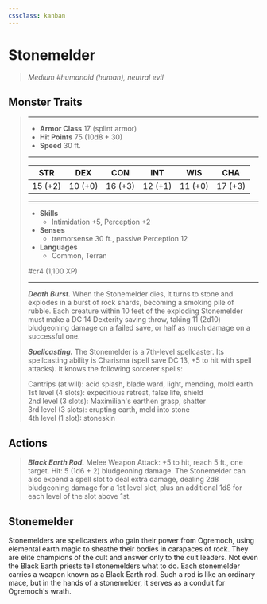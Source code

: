 ```yaml
---
cssclass: kanban
---
```


# Stonemelder
>*Medium #humanoid (human), neutral evil*
## Monster Traits
>___
>- **Armor Class** 17 (splint armor)
>- **Hit Points** 75 (10d8 + 30)
>- **Speed** 30 ft.
>___
>|STR|DEX|CON|INT|WIS|CHA|
>|:---:|:---:|:---:|:---:|:---:|:---:|
>|15 (+2)|10 (+0)|16 (+3)|12 (+1)|11 (+0)|17 (+3)|
>___
>- **Skills**
>	 - Intimidation +5, Perception +2
>- **Senses**
>	 - tremorsense 30 ft., passive Perception 12
>- **Languages**
>	 - Common, Terran
>
> #cr4 (1,100 XP)
>___
>***Death Burst.*** When the Stonemelder dies, it turns to stone and explodes in a burst of rock shards, becoming a smoking pile of rubble. Each creature within 10 feet of the exploding Stonemelder must make a DC 14 Dexterity saving throw, taking 11 (2d10) bludgeoning damage on a failed save, or half as much damage on a successful one.  
>
>***Spellcasting.*** The Stonemelder is a 7th-level spellcaster. Its spellcasting ability is Charisma (spell save DC 13, +5 to hit with spell attacks). It knows the following sorcerer spells:  
>
>Cantrips (at will): acid splash, blade ward, light, mending, mold earth  
>1st level (4 slots): expeditious retreat, false life, shield  
>2nd level (3 slots): Maximilian's earthen grasp, shatter  
>3rd level (3 slots): erupting earth, meld into stone  
>4th level (1 slot): stoneskin  
>
## Actions
>***Black Earth Rod.*** Melee Weapon Attack: +5 to hit, reach 5 ft., one target. Hit: 5 (1d6 + 2) bludgeoning damage. The Stonemelder can also expend a spell slot to deal extra damage, dealing 2d8 bludgeoning damage for a 1st level slot, plus an additional 1d8 for each level of the slot above 1st.
## Stonemelder
Stonemelders are spellcasters who gain their power from Ogremoch, using elemental earth magic to sheathe their bodies in carapaces of rock. They are elite champions of the cult and answer only to the cult leaders. Not even the Black Earth priests tell stonemelders what to do.
Each stonemelder carries a weapon known as a Black Earth rod. Such a rod is like an ordinary mace, but in the hands of a stonemelder, it serves as a conduit for Ogremoch's wrath.